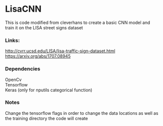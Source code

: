 # LisaCNN 
This is code modified from cleverhans to create a basic CNN model and train it on the LISA street signs dataset
### Links:
http://cvrr.ucsd.edu/LISA/lisa-traffic-sign-dataset.html   
https://arxiv.org/abs/1707.08945
### Dependencies 
OpenCv  
Tensorflow   
Keras (only for nputils categorical function)   

### Notes
Change the tensorflow flags in order to change the data locations as well 
as the training directory the code will create

